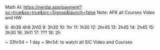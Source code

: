 Math AI: https://nerdai.app/payment?oc=true&os=true&src=Signup&launch=false
Note: AFK all Courses Video and HW

6: 4h39
4h9
2h10
9: 3h30
10: 1hr
11: 1h30
12: 2hr45
13: 2h45
14: 2h45
15: 3h30
16: 3h11
17: ???
18: 2h

~ 33hr54
~ 1 day + 9hr54: to watch all SIC Video and Courses 